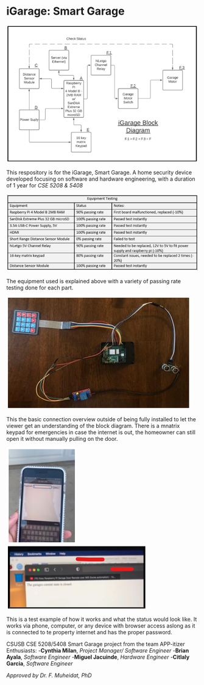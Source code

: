 # iGarage: Smart Garage
![block diagram](/images/block_diagram.png)

This respository is for the iGarage, Smart Garage. A home security device developed focusing on software and hardware engineering, with a duration of 1 year for *CSE 5208 & 5408*

![equipment](/images/equipment_testing.png)

The equipment used is explained above with a variety of passing rate testing done for each part.

![connection](/images/connection_overview.png)

This the basic connection overview outside of being fully installed to let the viewer get an understanding of the block diagram.
There is a mnatrix keypad for emergencies in case the internet is out, the homeowner can still open it without manually pulling on the door.

![browser](/images/browser_overview.png)
![status](/images/status.png/)

This is a test example of how it works and what the status would look like. It works via phone, computer, or any device with browser access aslong as it is connected to te property internet and has the proper password.

CSUSB CSE 5208/5408 Smart Garage project from the team APP-itizer Enthusiasts:
-**Cynthia Milan**, *Project Manager/ Software Engineer*
-**Brian Ayala**, *Software Engineer*
-**Miguel Jacuinde**, *Hardware Engineer*
-**Citlaly Garcia**, *Software Engineer*

*Approved by Dr. F. Muheidat, PhD*
